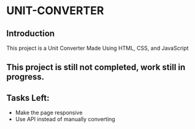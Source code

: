 # UNIT-CONVERTER

## Introduction
This project is a Unit Converter Made Using HTML, CSS, and JavaScript

## This project is still not completed, work still in progress.

## Tasks Left:
- Make the page responsive
- Use API instead of manually converting
